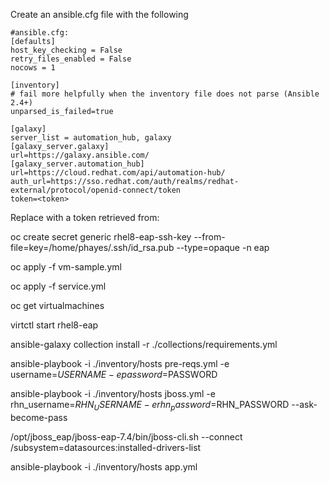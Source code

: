 
Create an ansible.cfg file with the following

```
#ansible.cfg:
[defaults]
host_key_checking = False
retry_files_enabled = False
nocows = 1

[inventory]
# fail more helpfully when the inventory file does not parse (Ansible 2.4+)
unparsed_is_failed=true

[galaxy]
server_list = automation_hub, galaxy
[galaxy_server.galaxy]
url=https://galaxy.ansible.com/
[galaxy_server.automation_hub]
url=https://cloud.redhat.com/api/automation-hub/
auth_url=https://sso.redhat.com/auth/realms/redhat-external/protocol/openid-connect/token
token=<token>

```

Replace <token> with a token retrieved from:

oc create secret generic rhel8-eap-ssh-key --from-file=key=/home/phayes/.ssh/id_rsa.pub --type=opaque -n eap

oc apply -f vm-sample.yml 

oc apply -f service.yml 

oc get virtualmachines

virtctl start rhel8-eap

ansible-galaxy collection install -r ./collections/requirements.yml

ansible-playbook -i ./inventory/hosts pre-reqs.yml -e username=$USERNAME -e password=$PASSWORD

ansible-playbook -i ./inventory/hosts jboss.yml -e rhn_username=$RHN_USERNAME -e rhn_password=$RHN_PASSWORD --ask-become-pass

/opt/jboss_eap/jboss-eap-7.4/bin/jboss-cli.sh --connect
/subsystem=datasources:installed-drivers-list

ansible-playbook -i ./inventory/hosts app.yml 


